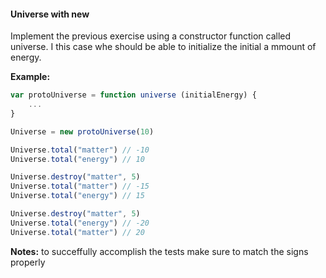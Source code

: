#### Universe with new

Implement the previous exercise using a constructor function called universe. I this case whe should be able to initialize the initial a mmount of energy.

**Example:**

```jsx
var protoUniverse = function universe (initialEnergy) {
    ...
}

Universe = new protoUniverse(10)

Universe.total("matter") // -10
Universe.total("energy") // 10

Universe.destroy("matter", 5)
Universe.total("matter") // -15
Universe.total("energy") // 15

Universe.destroy("matter", 5)
Universe.total("energy") // -20
Universe.total("matter") // 20
```

**Notes:** to succeffully accomplish the tests make sure to match the signs properly